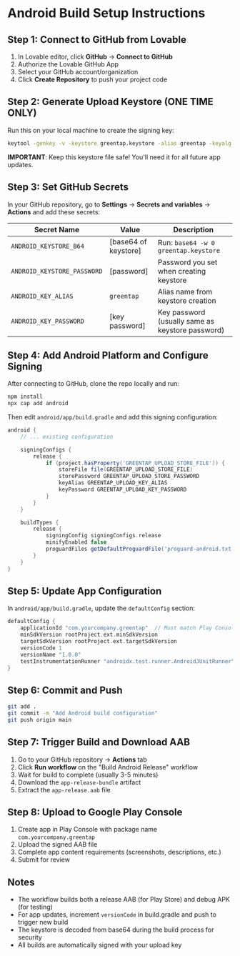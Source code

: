 # Android Build Setup Instructions

## Step 1: Connect to GitHub from Lovable

1. In Lovable editor, click **GitHub** → **Connect to GitHub**
2. Authorize the Lovable GitHub App
3. Select your GitHub account/organization
4. Click **Create Repository** to push your project code

## Step 2: Generate Upload Keystore (ONE TIME ONLY)

Run this on your local machine to create the signing key:

```bash
keytool -genkey -v -keystore greentap.keystore -alias greentap -keyalg RSA -keysize 2048 -validity 10000
```

**IMPORTANT**: Keep this keystore file safe! You'll need it for all future app updates.

## Step 3: Set GitHub Secrets

In your GitHub repository, go to **Settings** → **Secrets and variables** → **Actions** and add these secrets:

| Secret Name | Value | Description |
|-------------|-------|-------------|
| `ANDROID_KEYSTORE_B64` | [base64 of keystore] | Run: `base64 -w 0 greentap.keystore` |
| `ANDROID_KEYSTORE_PASSWORD` | [password] | Password you set when creating keystore |
| `ANDROID_KEY_ALIAS` | `greentap` | Alias name from keystore creation |
| `ANDROID_KEY_PASSWORD` | [key password] | Key password (usually same as keystore password) |

## Step 4: Add Android Platform and Configure Signing

After connecting to GitHub, clone the repo locally and run:

```bash
npm install
npx cap add android
```

Then edit `android/app/build.gradle` and add this signing configuration:

```gradle
android {
    // ... existing configuration

    signingConfigs {
        release {
            if (project.hasProperty('GREENTAP_UPLOAD_STORE_FILE')) {
                storeFile file(GREENTAP_UPLOAD_STORE_FILE)
                storePassword GREENTAP_UPLOAD_STORE_PASSWORD
                keyAlias GREENTAP_UPLOAD_KEY_ALIAS
                keyPassword GREENTAP_UPLOAD_KEY_PASSWORD
            }
        }
    }

    buildTypes {
        release {
            signingConfig signingConfigs.release
            minifyEnabled false
            proguardFiles getDefaultProguardFile('proguard-android.txt'), 'proguard-rules.pro'
        }
    }
}
```

## Step 5: Update App Configuration

In `android/app/build.gradle`, update the `defaultConfig` section:

```gradle
defaultConfig {
    applicationId "com.yourcompany.greentap"  // Must match Play Console package name
    minSdkVersion rootProject.ext.minSdkVersion
    targetSdkVersion rootProject.ext.targetSdkVersion
    versionCode 1
    versionName "1.0.0"
    testInstrumentationRunner "androidx.test.runner.AndroidJUnitRunner"
}
```

## Step 6: Commit and Push

```bash
git add .
git commit -m "Add Android build configuration"
git push origin main
```

## Step 7: Trigger Build and Download AAB

1. Go to your GitHub repository → **Actions** tab
2. Click **Run workflow** on the "Build Android Release" workflow
3. Wait for build to complete (usually 3-5 minutes)
4. Download the `app-release-bundle` artifact
5. Extract the `app-release.aab` file

## Step 8: Upload to Google Play Console

1. Create app in Play Console with package name `com.yourcompany.greentap`
2. Upload the signed AAB file
3. Complete app content requirements (screenshots, descriptions, etc.)
4. Submit for review

## Notes

- The workflow builds both a release AAB (for Play Store) and debug APK (for testing)
- For app updates, increment `versionCode` in build.gradle and push to trigger new build
- The keystore is decoded from base64 during the build process for security
- All builds are automatically signed with your upload key
